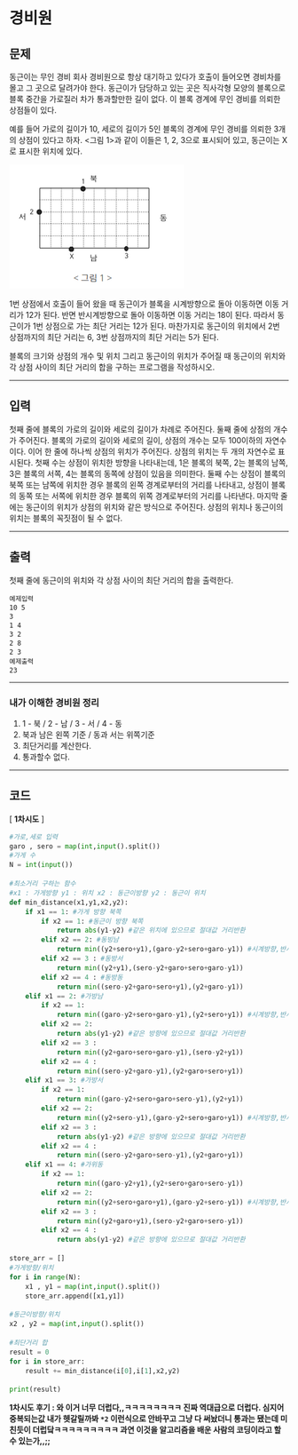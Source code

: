 # 경비원

## 문제

동근이는 무인 경비 회사 경비원으로 항상 대기하고 있다가 호출이 들어오면 경비차를 몰고 그 곳으로 달려가야 한다. 동근이가 담당하고 있는 곳은 직사각형 모양의 블록으로 블록 중간을 가로질러 차가 통과할만한 길이 없다. 이 블록 경계에 무인 경비를 의뢰한 상점들이 있다.

예를 들어 가로의 길이가 10, 세로의 길이가 5인 블록의 경계에 무인 경비를 의뢰한 3개의 상점이 있다고 하자. <그림 1>과 같이 이들은 1, 2, 3으로 표시되어 있고, 동근이는 X로 표시한 위치에 있다.

![](2564_경비원.assets/SmartSelectImage_2022-02-23-21-56-05.png)

1번 상점에서 호출이 들어 왔을 때 동근이가 블록을 시계방향으로 돌아 이동하면 이동 거리가 12가 된다. 반면 반시계방향으로 돌아 이동하면 이동 거리는 18이 된다. 따라서 동근이가 1번 상점으로 가는 최단 거리는 12가 된다. 마찬가지로 동근이의 위치에서 2번 상점까지의 최단 거리는 6, 3번 상점까지의 최단 거리는 5가 된다.

블록의 크기와 상점의 개수 및 위치 그리고 동근이의 위치가 주어질 때 동근이의 위치와 각 상점 사이의 최단 거리의 합을 구하는 프로그램을 작성하시오.

---

## 입력

첫째 줄에 블록의 가로의 길이와 세로의 길이가 차례로 주어진다. 둘째 줄에 상점의 개수가 주어진다. 블록의 가로의 길이와 세로의 길이, 상점의 개수는 모두 100이하의 자연수이다. 이어 한 줄에 하나씩 상점의 위치가 주어진다. 상점의 위치는 두 개의 자연수로 표시된다. 첫째 수는 상점이 위치한 방향을 나타내는데, 1은 블록의 북쪽, 2는 블록의 남쪽, 3은 블록의 서쪽, 4는 블록의 동쪽에 상점이 있음을 의미한다. 둘째 수는 상점이 블록의 북쪽 또는 남쪽에 위치한 경우 블록의 왼쪽 경계로부터의 거리를 나타내고, 상점이 블록의 동쪽 또는 서쪽에 위치한 경우 블록의 위쪽 경계로부터의 거리를 나타낸다. 마지막 줄에는 동근이의 위치가 상점의 위치와 같은 방식으로 주어진다. 상점의 위치나 동근이의 위치는 블록의 꼭짓점이 될 수 없다.

---

## 출력

첫째 줄에 동근이의 위치와 각 상점 사이의 최단 거리의 합을 출력한다.

```text
예제입력
10 5
3
1 4
3 2
2 8
2 3
예제출력
23
```

---

### 내가 이해한 경비원 정리

1. 1 - 북 / 2 - 남 / 3 - 서 / 4 - 동
2. 북과 남은 왼쪽 기준 / 동과 서는 위쪽기준
3. 최단거리를 계산한다.
4. 통과할수 없다.

---

## 코드

[ **1차시도** ]

```python
#가로,세로 입력
garo , sero = map(int,input().split())
#가게 수
N = int(input())

#최소거리 구하는 함수
#x1 : 가게방향 y1 : 위치 x2 : 동근이방향 y2 : 동근이 위치
def min_distance(x1,y1,x2,y2):
    if x1 == 1: #가게 방향 북쪽
        if x2 == 1: #동근이 방향 북쪽
            return abs(y1-y2) #같은 위치에 있으므로 절대값 거리반환
        elif x2 == 2: #동빙남
            return min((y2+sero+y1),(garo-y2+sero+garo-y1)) #시계방향,반시계방향은 최소값 반환
        elif x2 == 3 : #동방서
            return min((y2+y1),(sero-y2+garo+sero+garo-y1))
        elif x2 == 4 : #동방동
            return min((sero-y2+garo+sero+y1),(y2+garo-y1))
    elif x1 == 2: #가방남
        if x2 == 1: 
            return min((garo-y2+sero+garo-y1),(y2+sero+y1)) #시계방향,반시계방향은 최소값 반환
        elif x2 == 2: 
            return abs(y1-y2) #같은 방향에 있으므로 절대값 거리반환
        elif x2 == 3 : 
            return min((y2+garo+sero+garo-y1),(sero-y2+y1))
        elif x2 == 4 : 
            return min((sero-y2+garo-y1),(y2+garo+sero+y1))
    elif x1 == 3: #가방서
        if x2 == 1: 
            return min((garo-y2+sero+garo+sero-y1),(y2+y1))
        elif x2 == 2: 
            return min((y2+sero-y1),(garo-y2+sero+garo+y1)) #시계방향,반시계방향은 최소값 반환
        elif x2 == 3 : 
            return abs(y1-y2) #같은 방향에 있으므로 절대값 거리반환
        elif x2 == 4 : 
            return min((sero-y2+garo+sero-y1),(y2+garo+y1))
    elif x1 == 4: #가위동
        if x2 == 1: 
            return min((garo-y2+y1),(y2+sero+garo+sero-y1))
        elif x2 == 2: 
            return min((y2+sero+garo+y1),(garo-y2+sero-y1)) #시계방향,반시계방향은 최소값 반환
        elif x2 == 3 : 
            return min((y2+garo+y1),(sero-y2+garo+sero-y1))
        elif x2 == 4 : 
            return abs(y1-y2) #같은 방향에 있으므로 절대값 거리반환

store_arr = []
#가게방향/위치
for i in range(N):
    x1 , y1 = map(int,input().split())
    store_arr.append([x1,y1])

#동근이방향/위치
x2 , y2 = map(int,input().split())

#최단거리 합
result = 0
for i in store_arr:
    result += min_distance(i[0],i[1],x2,y2)

print(result)
```

**1차시도 후기 :  와 이거 너무 더럽다,,ㅋㅋㅋㅋㅋㅋㅋㅋ 진짜 역대급으로 더럽다. 심지어 중복되는값 내가 헷갈릴까봐 `*2` 이런식으로 안바꾸고 그냥 다 써놨더니 통과는 됐는데 미친듯이 더럽닼ㅋㅋㅋㅋㅋㅋㅋㅋㅋ 과연 이것을 알고리즘을 배운 사람의 코딩이라고 할 수 있는가,,;;**